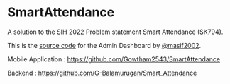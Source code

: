 # SmartAttendance

A solution to the SIH 2022 Problem statement Smart Attendance (SK794).  

This is the [source code](https://github.com/masif2002/admin-dashboard) for the Admin Dashboard by [@masif2002](https://github.com/masif2002). 

Mobile Application : https://github.com/Gowtham2543/SmartAttendance 

Backend : https://github.com/G-Balamurugan/Smart_Attendance   


